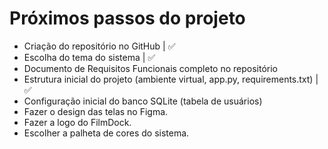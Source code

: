 # Próximos passos do projeto
- Criação do repositório no GitHub | ✅
- Escolha do tema do sistema | ✅
- Documento de Requisitos Funcionais completo no repositório
- Estrutura inicial do projeto (ambiente virtual, app.py, requirements.txt) | ✅
- Configuração inicial do banco SQLite (tabela de usuários)
- Fazer o design das telas no Figma.
- Fazer a logo do FilmDock.
- Escolher a palheta de cores do sistema.